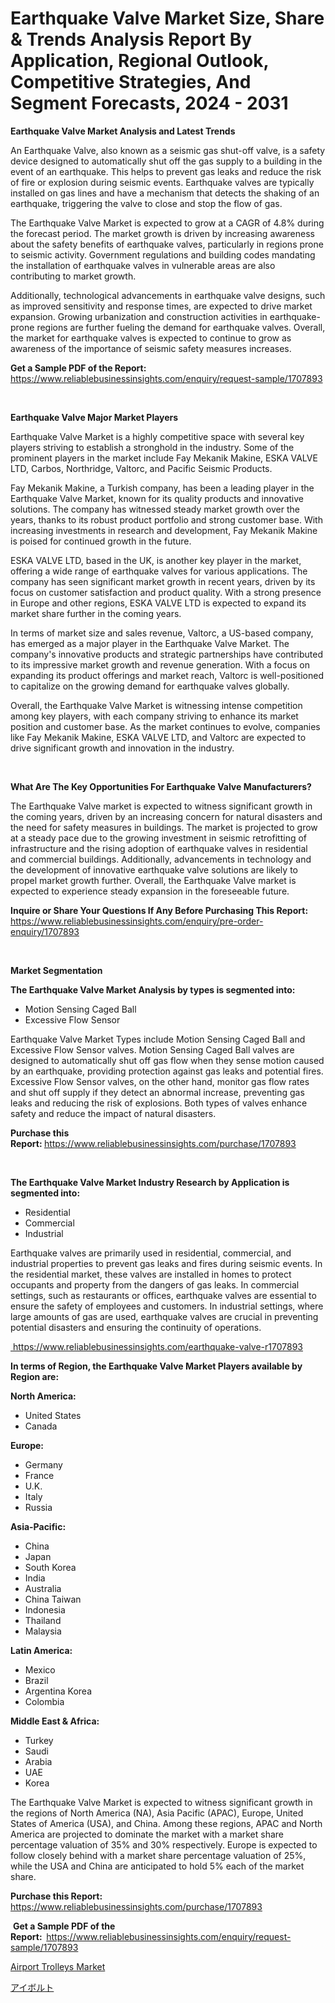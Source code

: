 <p><h1>Earthquake Valve Market Size, Share & Trends Analysis Report By Application, Regional Outlook, Competitive Strategies, And Segment Forecasts, 2024 - 2031</h1></p><p><strong>Earthquake Valve Market Analysis and Latest Trends</strong></p>
<p><p>An Earthquake Valve, also known as a seismic gas shut-off valve, is a safety device designed to automatically shut off the gas supply to a building in the event of an earthquake. This helps to prevent gas leaks and reduce the risk of fire or explosion during seismic events. Earthquake valves are typically installed on gas lines and have a mechanism that detects the shaking of an earthquake, triggering the valve to close and stop the flow of gas.</p><p>The Earthquake Valve Market is expected to grow at a CAGR of 4.8% during the forecast period. The market growth is driven by increasing awareness about the safety benefits of earthquake valves, particularly in regions prone to seismic activity. Government regulations and building codes mandating the installation of earthquake valves in vulnerable areas are also contributing to market growth.</p><p>Additionally, technological advancements in earthquake valve designs, such as improved sensitivity and response times, are expected to drive market expansion. Growing urbanization and construction activities in earthquake-prone regions are further fueling the demand for earthquake valves. Overall, the market for earthquake valves is expected to continue to grow as awareness of the importance of seismic safety measures increases.</p></p>
<p><strong>Get a Sample PDF of the Report:&nbsp;</strong> <a href="https://www.reliablebusinessinsights.com/enquiry/request-sample/1707893">https://www.reliablebusinessinsights.com/enquiry/request-sample/1707893</a></p>
<p>&nbsp;</p>
<p><strong>Earthquake Valve Major Market Players</strong></p>
<p><p>Earthquake Valve Market is a highly competitive space with several key players striving to establish a stronghold in the industry. Some of the prominent players in the market include Fay Mekanik Makine, ESKA VALVE LTD, Carbos, Northridge, Valtorc, and Pacific Seismic Products.</p><p>Fay Mekanik Makine, a Turkish company, has been a leading player in the Earthquake Valve Market, known for its quality products and innovative solutions. The company has witnessed steady market growth over the years, thanks to its robust product portfolio and strong customer base. With increasing investments in research and development, Fay Mekanik Makine is poised for continued growth in the future.</p><p>ESKA VALVE LTD, based in the UK, is another key player in the market, offering a wide range of earthquake valves for various applications. The company has seen significant market growth in recent years, driven by its focus on customer satisfaction and product quality. With a strong presence in Europe and other regions, ESKA VALVE LTD is expected to expand its market share further in the coming years.</p><p>In terms of market size and sales revenue, Valtorc, a US-based company, has emerged as a major player in the Earthquake Valve Market. The company's innovative products and strategic partnerships have contributed to its impressive market growth and revenue generation. With a focus on expanding its product offerings and market reach, Valtorc is well-positioned to capitalize on the growing demand for earthquake valves globally.</p><p>Overall, the Earthquake Valve Market is witnessing intense competition among key players, with each company striving to enhance its market position and customer base. As the market continues to evolve, companies like Fay Mekanik Makine, ESKA VALVE LTD, and Valtorc are expected to drive significant growth and innovation in the industry.</p></p>
<p>&nbsp;</p>
<p><strong>What Are The Key Opportunities For Earthquake Valve Manufacturers?</strong></p>
<p><p>The Earthquake Valve market is expected to witness significant growth in the coming years, driven by an increasing concern for natural disasters and the need for safety measures in buildings. The market is projected to grow at a steady pace due to the growing investment in seismic retrofitting of infrastructure and the rising adoption of earthquake valves in residential and commercial buildings. Additionally, advancements in technology and the development of innovative earthquake valve solutions are likely to propel market growth further. Overall, the Earthquake Valve market is expected to experience steady expansion in the foreseeable future.</p></p>
<p><strong>Inquire or Share Your Questions If Any Before Purchasing This Report:</strong> <a href="https://www.reliablebusinessinsights.com/enquiry/pre-order-enquiry/1707893">https://www.reliablebusinessinsights.com/enquiry/pre-order-enquiry/1707893</a></p>
<p>&nbsp;</p>
<p><strong>Market Segmentation</strong></p>
<p><strong>The Earthquake Valve Market Analysis by types is segmented into:</strong></p>
<p><ul><li>Motion Sensing Caged Ball</li><li>Excessive Flow Sensor</li></ul></p>
<p><p>Earthquake Valve Market Types include Motion Sensing Caged Ball and Excessive Flow Sensor valves. Motion Sensing Caged Ball valves are designed to automatically shut off gas flow when they sense motion caused by an earthquake, providing protection against gas leaks and potential fires. Excessive Flow Sensor valves, on the other hand, monitor gas flow rates and shut off supply if they detect an abnormal increase, preventing gas leaks and reducing the risk of explosions. Both types of valves enhance safety and reduce the impact of natural disasters.</p></p>
<p><strong>Purchase this Report:&nbsp;</strong><a href="https://www.reliablebusinessinsights.com/purchase/1707893">https://www.reliablebusinessinsights.com/purchase/1707893</a></p>
<p>&nbsp;</p>
<p><strong>The Earthquake Valve Market Industry Research by Application is segmented into:</strong></p>
<p><ul><li>Residential</li><li>Commercial</li><li>Industrial</li></ul></p>
<p><p>Earthquake valves are primarily used in residential, commercial, and industrial properties to prevent gas leaks and fires during seismic events. In the residential market, these valves are installed in homes to protect occupants and property from the dangers of gas leaks. In commercial settings, such as restaurants or offices, earthquake valves are essential to ensure the safety of employees and customers. In industrial settings, where large amounts of gas are used, earthquake valves are crucial in preventing potential disasters and ensuring the continuity of operations.</p></p>
<p><a href="https://www.reliablebusinessinsights.com/earthquake-valve-r1707893">&nbsp;https://www.reliablebusinessinsights.com/earthquake-valve-r1707893</a></p>
<p><strong>In terms of Region, the Earthquake Valve Market Players available by Region are:</strong></p>
<p>
    <p> <strong> North America: </strong>
        <ul>
            <li>United States</li>
            <li>Canada</li>
        </ul>
        </p> 
    <p> <strong> Europe: </strong>
        <ul>
            <li>Germany</li>
            <li>France</li>
            <li>U.K.</li>
            <li>Italy</li>
            <li>Russia</li>
        </ul>
        </p> 
    <p> <strong> Asia-Pacific: </strong>
        <ul>
            <li>China</li>
            <li>Japan</li>
            <li>South Korea</li>
            <li>India</li>
            <li>Australia</li>
            <li>China Taiwan</li>
            <li>Indonesia</li>
            <li>Thailand</li>
            <li>Malaysia</li>
        </ul>
        </p> 
    <p> <strong> Latin America: </strong>
        <ul>
            <li>Mexico</li>
            <li>Brazil</li>
            <li>Argentina Korea</li>
            <li>Colombia</li>
        </ul>
        </p> 
    <p> <strong> Middle East & Africa: </strong>
        <ul>
            <li>Turkey</li>
            <li>Saudi</li>
            <li>Arabia</li>
            <li>UAE</li>
            <li>Korea</li>
        </ul>
    </p>
    </p>
<p><p>The Earthquake Valve Market is expected to witness significant growth in the regions of North America (NA), Asia Pacific (APAC), Europe, United States of America (USA), and China. Among these regions, APAC and North America are projected to dominate the market with a market share percentage valuation of 35% and 30% respectively. Europe is expected to follow closely behind with a market share percentage valuation of 25%, while the USA and China are anticipated to hold 5% each of the market share.</p></p>
<p><strong>Purchase this Report: </strong><a href="https://www.reliablebusinessinsights.com/purchase/1707893">https://www.reliablebusinessinsights.com/purchase/1707893</a></p>
<p>&nbsp;<strong>Get a Sample PDF of the Report:&nbsp;&nbsp;</strong><a href="https://www.reliablebusinessinsights.com/enquiry/request-sample/1707893">https://www.reliablebusinessinsights.com/enquiry/request-sample/1707893</a></p>
<p><strong></strong></p>
<p><p><a href="https://github.com/janetchuadff364/Market-Research-Report-List-1/blob/main/airport-trolleys-market.md">Airport Trolleys Market</a></p><p><a href="https://github.com/Fatimaklein1/Market-Research-Report-List-1/blob/main/8243645156903.md">アイボルト</a></p></p>
